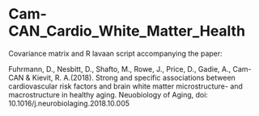 # Cam-CAN_Cardio_White_Matter_Health
Covariance matrix and R lavaan script accompanying the paper: 

Fuhrmann, D., Nesbitt, D., Shafto, M., Rowe, J., Price, D., Gadie, A., Cam-CAN & Kievit, R. A.(2018). Strong and specific associations between cardiovascular risk factors and brain white matter microstructure- and macrostructure in healthy aging. Neuobiology of Aging, doi: 10.1016/j.neurobiolaging.2018.10.005
